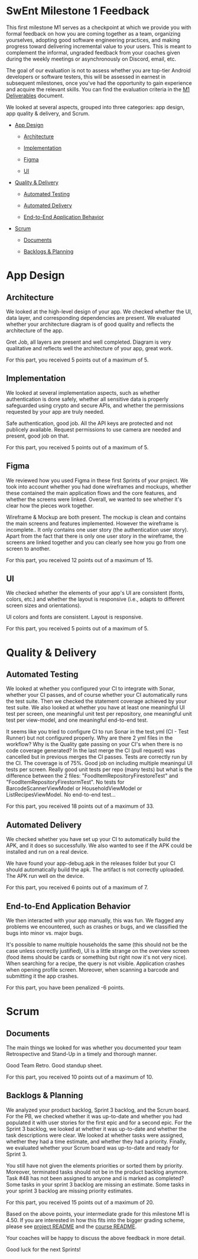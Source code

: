 
# SwEnt Milestone 1 Feedback

This first milestone M1 serves as a checkpoint at which we provide you with formal feedback on how you are coming together as a team, organizing yourselves, adopting good software engineering practices, and making progress toward delivering incremental value to your users. This is meant to complement the informal, ungraded feedback from your coaches given during the weekly meetings or asynchronously on Discord, email, etc.

The goal of our evaluation is not to assess whether you are top-tier Android developers or software testers, this will be assessed in earnest in subsequent milestones, once you've had the opportunity to gain experience and acquire the relevant skills. You can find the evaluation criteria in the [M1 Deliverables](https://github.com/swent-epfl/public/blob/main/project/M1.md) document.

We looked at several aspects, grouped into three categories: app design, app quality & delivery, and Scrum.

- [App Design](#app-design)

  - [Architecture](#architecture)

  - [Implementation](#implementation)

  - [Figma](#figma)

  - [UI](#ui)

- [Quality & Delivery](#quality-&-delivery)

  - [Automated Testing](#automated-testing)

  - [Automated Delivery](#automated-delivery)

  - [End-to-End Application Behavior](#end-to-end-application-behavior)

- [Scrum](#scrum)

  - [Documents](#documents)

  - [Backlogs & Planning](#backlogs-&-planning)

# App Design

## Architecture

We looked at the high-level design of your app. We checked whether the UI, data layer, and corresponding dependencies are present. We evaluated whether your architecture diagram is of good quality and reflects the architecture of the app.

Gret Job, all layers are present and well completed.
Diagram is very qualitative and reflects well the architecture of your app, great work.

For this part, you received 5 points out of a maximum of 5.

## Implementation

We looked at several implementation aspects, such as whether authentication is done safely, whether all sensitive data is properly safeguarded using crypto and secure APIs, and whether the permissions requested by your app are truly needed.

Safe authentication, good job.
All the API keys are protected and not publicely available.
Request permissions to use camera are needed and present, good job on that.

For this part, you received 5 points out of a maximum of 5.

## Figma

We reviewed how you used Figma in these first Sprints of your project. We took into account whether you had done wireframes and mockups, whether these contained the main application flows and the core features, and whether the screens were linked. Overall, we wanted to see whether it's clear how the pieces work together.

Wireframe & Mockup are both present.
The mockup is clean and contains the main screens and features implemented. However the wireframe is incomplete.. It only contains one user story (the authentication user story).
Apart from the fact that there is only one user story in the wireframe, the screens are linked together and you can clearly see how you go from one screen to another.

For this part, you received 12 points out of a maximum of 15.

## UI

We checked whether the elements of your app's UI are consistent (fonts, colors, etc.) and whether the layout is responsive (i.e., adapts to different screen sizes and orientations).

UI colors and fonts are consistent.
Layout is responsive.

For this part, you received 5 points out of a maximum of 5.

# Quality & Delivery

## Automated Testing

We looked at whether you configured your CI to integrate with Sonar, whether your CI passes, and of course whether your CI automatically runs the test suite. Then we checked the statement coverage achieved by your test suite. We also looked at whether you have at least one meaningful UI test per screen, one meaningful unit test per repository, one meaningful unit test per view-model, and one meaningful end-to-end test.

It seems like you tried to configure CI to run Sonar in the test.yml (CI - Test Runner) but not configured properly. Why are there 2 yml files in the workflow? Why is the Quality gate passing on your CI's when there is no code coverage generated?
In the last merge the CI (pull request) was cancelled but in previous merges the CI passes.
Tests are correctly run by the CI.
The coverage is of 75%.
Good job on including multiple meaningul UI tests per screen.
Really good unit tests per repo (many tests) but what is the difference between the 2 files: "FoodItemRepositoryFirestoreTest" and "FoodItemRepositoryFirestormTest".
No tests for BarcodeScannerViewModel or HouseholdViewModel or ListRecipesViewModel.
No end-to-end test...

For this part, you received 18 points out of a maximum of 33.

## Automated Delivery

We checked whether you have set up your CI to automatically build the APK, and it does so successfully. We also wanted to see if the APK could be installed and run on a real device.

We have found your app-debug.apk in the releases folder but your CI should automatically build the apk. The artifact is not correctly uploaded.
The APK run well on the device.

For this part, you received 6 points out of a maximum of 7.

## End-to-End Application Behavior

We then interacted with your app manually, this was fun. We flagged any problems we encountered, such as crashes or bugs, and we classified the bugs into minor vs. major bugs.

It's possible to name multiple households the same (this should not be the case unless correctly justified), UI is a little strange on the overview screen (food items should be cards or something but right now it's not very nice).
When searching for a recipe, the query is not visible.
Application crashes when opening profile screen. Moreover, when scanning a barcode and submitting it the app crashes.

For this part, you have been penalized -6 points.

# Scrum

## Documents

The main things we looked for was whether you documented your team Retrospective and Stand-Up in a timely and thorough manner.

Good Team Retro.
Good standup sheet.

For this part, you received 10 points out of a maximum of 10.

## Backlogs & Planning

We analyzed your product backlog, Sprint 3 backlog, and the Scrum board. For the PB, we checked whether it was up-to-date and whether you had populated it with user stories for the first epic and for a second epic. For the Sprint 3 backlog, we looked at whether it was up-to-date and whether the task descriptions were clear. We looked at whether tasks were assigned, whether they had a time estimate, and whether they had a priority. Finally, we evaluated whether your
Scrum board was up-to-date and ready for Sprint 3.

You still have not given the elements priorities or sorted them by priority. Moreover, terminated tasks should not be in the product backlog anymore.
Task #48 has not been assigned to anyone and is marked as completed?
Some tasks in your sprint 3 backlog are missing an estimate.
Some tasks in your sprint 3 backlog are missing priority estimates.

For this part, you received 15 points out of a maximum of 20.

Based on the above points, your intermediate grade for this milestone M1 is 4.50. If you are interested in how this fits into the bigger grading scheme, please see [project README](https://github.com/swent-epfl/private/blob/main/project/README.md) and the [course README](https://github.com/swent-epfl/public/blob/main/README.md).

Your coaches will be happy to discuss the above feedback in more detail.

Good luck for the next Sprints!
